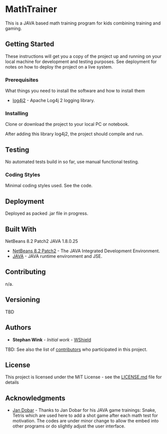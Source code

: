 # MathTrainer
This is a JAVA based math training program for kids combining training and gaming. 

## Getting Started

These instructions will get you a copy of the project up and running on your local machine for development and testing purposes. See deployment for notes on how to deploy the project on a live system.

### Prerequisites

What things you need to install the software and how to install them

* [log4j2](https://logging.apache.org/log4j/2.x/) - Apache Log4j 2 logging library.

### Installing

Clone or download the project to your local PC or notebook.

After adding this library log4j2, the project should compile and run.

## Testing

No automated tests build in so far, use manual functional testing.

### Coding Styles

Minimal coding styles used. See the code.

## Deployment

Deployed as packed .jar file in progress.

## Built With

NetBeans 8.2 Patch2
JAVA 1.8.0.25
* [NetBeans 8.2 Patch2](https://netbeans.org) - The JAVA Integrated Development Environment.
* [JAVA](https://www.java.com/de/download/) - JAVA runtime environment and JSE.

## Contributing

n/a.

## Versioning

TBD

## Authors

* **Stephan Wink** - *Initial work* - [WShield](https://github.com/winkste)

TBD: See also the list of [contributors](https://github.com/your/project/contributors) who participated in this project.

## License

This project is licensed under the MIT License - see the [LICENSE.md](LICENSE.md) file for details

## Acknowledgments

* [Jan Dobar](https://github.com/janbodnarThanks) - Thanks to Jan Dobar for his JAVA game trainings: Snake, Tetris which are used here to add a shot game after each math test for motivation. The codes are under minor change to allow the embed into other programs or do slightly adjust the user interface.


